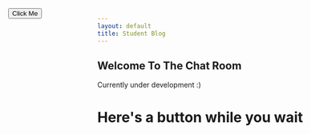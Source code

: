 ```yaml
---
layout: default
title: Student Blog
---
```



## Welcome To The Chat Room

Currently under development :)

# Here's a button while you wait

<!DOCTYPE html>
<html>
<head>
<style>
  #movingButton {
    position: absolute;
    top: 50px;
    left: 50px;
  }
</style>
</head>
<body>

<button id="movingButton">Click Me</button>

<script>
  const button = document.getElementById("movingButton");
  const maxX = window.innerWidth - button.clientWidth;
  const maxY = window.innerHeight - button.clientHeight;

  button.addEventListener("click", () => {
    const newX = Math.random() * maxX;
    const newY = Math.random() * maxY;

    button.style.left = newX + "px";
    button.style.top = newY + "px";
  });
</script>

</body>
</html>

